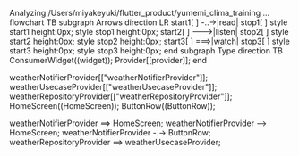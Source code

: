 Analyzing /Users/miyakeyuki/flutter_product/yumemi_clima_training ...
flowchart TB
  subgraph Arrows
    direction LR
    start1[ ] -..->|read| stop1[ ]
    style start1 height:0px;
    style stop1 height:0px;
    start2[ ] --->|listen| stop2[ ]
    style start2 height:0px;
    style stop2 height:0px;
    start3[ ] ===>|watch| stop3[ ]
    style start3 height:0px;
    style stop3 height:0px;
  end
  subgraph Type
    direction TB
    ConsumerWidget((widget));
    Provider[[provider]];
  end

  weatherNotifierProvider[["weatherNotifierProvider"]];
  weatherUsecaseProvider[["weatherUsecaseProvider"]];
  weatherRepositoryProvider[["weatherRepositoryProvider"]];
  HomeScreen((HomeScreen));
  ButtonRow((ButtonRow));

  weatherNotifierProvider ==> HomeScreen;
  weatherNotifierProvider --> HomeScreen;
  weatherNotifierProvider -.-> ButtonRow;
  weatherRepositoryProvider ==> weatherUsecaseProvider;
